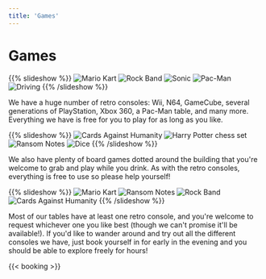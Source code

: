 ```yaml
---
title: 'Games'
---
```


# Games

{{% slideshow %}}
![Mario Kart](images/mariokart.jpeg)
![Rock Band](images/rockband.jpeg)
![Sonic](images/sonic.jpeg)
![Pac-Man](images/pacman.jpeg)
![Driving](images/driving.jpeg)
{{% /slideshow %}}

We have a huge number of retro consoles: Wii, N64, GameCube, several
generations of PlayStation, Xbox 360, a Pac-Man table, and many more.
Everything we have is free for you to play for as long as you like.

{{% slideshow %}}
![Cards Against Humanity](images/cardsagainsthumanity.jpeg)
![Harry Potter chess set](images/chess.jpeg)
![Ransom Notes](images/ransomnotes.jpeg)
![Dice](images/dice.jpeg)
{{% /slideshow %}}

We also have plenty of board games dotted around the building that
you're welcome to grab and play while you drink.  As with the retro
consoles, everything is free to use so please help yourself!

{{% slideshow %}}
![Mario Kart](images/mariokart.jpeg)
![Ransom Notes](images/ransomnotes.jpeg)
![Rock Band](images/rockband.jpeg)
![Cards Against Humanity](images/cardsagainsthumanity.jpeg)
{{% /slideshow %}}

Most of our tables have at least one retro console, and you're welcome
to request whichever one you like best (though we can't promise it'll
be available!).  If you'd like to wander around and try out all the
different consoles we have, just book yourself in for early in the
evening and you should be able to explore freely for hours!

{{< booking >}}
